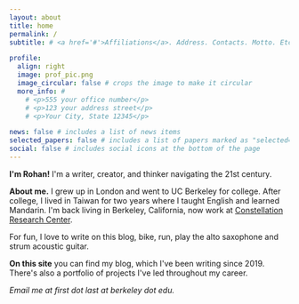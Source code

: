 ```yaml
---
layout: about
title: home
permalink: /
subtitle: # <a href='#'>Affiliations</a>. Address. Contacts. Motto. Etc.

profile:
  align: right
  image: prof_pic.png
  image_circular: false # crops the image to make it circular
  more_info: # 
    # <p>555 your office number</p>
    # <p>123 your address street</p>
    # <p>Your City, State 12345</p>

news: false # includes a list of news items
selected_papers: false # includes a list of papers marked as "selected={true}"
social: false # includes social icons at the bottom of the page
---
```


**I'm Rohan!** I'm a writer, creator, and thinker navigating the 21st century.

**About me.** I grew up in London and went to UC Berkeley for college. After college, I lived in Taiwan for two years where I taught English and learned Mandarin. I'm back living in Berkeley, California, now work at [Constellation Research Center](https://www.constellation.org).

For fun, I love to write on this blog, bike, run, play the alto saxophone and strum acoustic guitar. 

**On this site** you can find my blog, which I've been writing since 2019. There's also a portfolio of projects I've led throughout my career.

*Email me at first dot last at berkeley dot edu.*

<!-- I was born in the year 2000, so my Chinese zodiac is the dragon. I grew up in the UK, and went to school called *The American School in London*. I moved to the US to attend college, and graduated from UC Berkeley with a BA in Economics. At Berkeley, I did a lot of animal rights activism, sang in an a capella group, published an economics paper, and helped found a vegan coop. After graduating, I moved to Kaohsiung, Taiwan to teach English and learn Mandarin, Chinese. I enjoyed teaching a great deal, but thought I should try something else after two years. Right now, I'm pondering my next steps! -->



<!-- To-do with regards to the blog: -->
<!-- - reduce the gap above headers, especially on the blogs browsing page -->
<!-- - eventually, write a script that automatically adds tags to all posts -->
